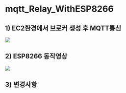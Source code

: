 # mqtt_Relay_WithESP8266

## 1) EC2환경에서 브로커 생성 후 MQTT통신
<img src="https://user-images.githubusercontent.com/103934004/227961561-1b1940e5-d293-4784-94bc-cd081db7b4a9.mp4">

## 2) ESP8266 동작영상
<img src="https://user-images.githubusercontent.com/103934004/227967053-966c1741-a8d0-463a-9fef-262e181cf9e6.mp4">

## 3) 변경사항
<img src="">
